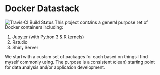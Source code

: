 # Docker Datastack

![Travis-CI Build Status](https://travis-ci.org/mikebirdgeneau/Docker-Datastack.svg?branch=master)
This project contains a general purpose set of Docker containers including:

1. Jupyter (with Python 3 & R kernels)
2. Rstudio
3. Shiny Server

We start with a custom set of packages for each based on things I find myself commonly using. 
The purpose is a consistent (clean) starting point for data analysis and/or application development.
